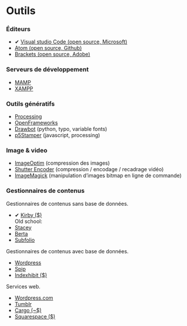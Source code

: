 # Outils

### Éditeurs

*   ✔ [Visual studio Code (open source, Microsoft)](https://code.visualstudio.com/)
*   [Atom (open source, Github)](http://atom.io)
*   [Brackets (open source, Adobe)](http://brackets.io)

### Serveurs de développement

*   [MAMP](http://mamp.info/)
*   [XAMPP](https://www.apachefriends.org/)

### Outils génératifs
* [Processing](http://processing.org/)
* [OpenFrameworks](https://openframeworks.cc/)
* [Drawbot](https://drawbot.com/) (python, typo, variable fonts)
* [p5Stamper](https://p5stamper.com/) (javascript, processing)

### Image & video
* [ImageOptim](https://imageoptim.com/howto.html) (compression des images)
* [Shutter Encoder](http://www.shutterencoder.com/fr/) (compression / encodage / recadrage vidéo)
* [ImageMagick](https://imagemagick.org/index.php) (manipulation d’images bitmap en ligne de commande)

### Gestionnaires de contenus

Gestionnaires de contenus sans base de données.

*   ✔ [Kirby ($)](http://getkirby.com)    
Old school:
*   [Stacey](http://staceyapp.com) 
*   [Berta](http://www.berta.me/download/)
*   [Subfolio](http://subfolio.com)

Gestionnaires de contenus avec base de données.

*   [Wordpress](http://wordpress.org)
*   [Spip](http://spip.net/)
*   [Indexhibit ($)](http://indeshibit.org)

Services web.

*   [Wordpress.com](http://wordpress.com)
*   [Tumblr](http://tumblr.com)
*   [Cargo (~$)](http://cargocollective.com/)
*   [Squarespace ($)](http://squarespace.com/)

